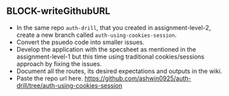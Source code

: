 ## BLOCK-writeGithubURL

- In the same repo `auth-drill`, that you created in assignment-level-2, create a new branch called `auth-using-cookies-session`. 
- Convert the psuedo code into smaller issues.
- Develop the application with the specsheet as mentioned in the assignment-level-1 but this time using traditional cookies/sessions approach by fixing the issues.
- Document all the routes, its desired expectations and outputs in the wiki.
- Paste the repo url here.
https://github.com/ashwin0925/auth-drill/tree/auth-using-cookies-session
